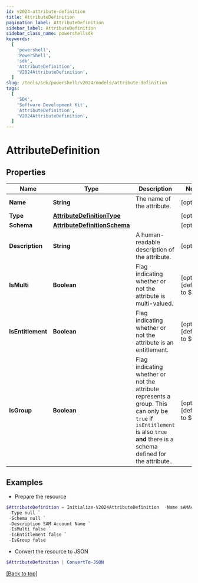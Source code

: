 ```yaml
---
id: v2024-attribute-definition
title: AttributeDefinition
pagination_label: AttributeDefinition
sidebar_label: AttributeDefinition
sidebar_class_name: powershellsdk
keywords:
  [
    'powershell',
    'PowerShell',
    'sdk',
    'AttributeDefinition',
    'V2024AttributeDefinition',
  ]
slug: /tools/sdk/powershell/v2024/models/attribute-definition
tags:
  [
    'SDK',
    'Software Development Kit',
    'AttributeDefinition',
    'V2024AttributeDefinition',
  ]
---
```


# AttributeDefinition

## Properties

| Name | Type | Description | Notes |
| --- | --- | --- | --- |
| **Name** | **String** | The name of the attribute. | [optional] |
| **Type** | [**AttributeDefinitionType**](attribute-definition-type) |  | [optional] |
| **Schema** | [**AttributeDefinitionSchema**](attribute-definition-schema) |  | [optional] |
| **Description** | **String** | A human-readable description of the attribute. | [optional] |
| **IsMulti** | **Boolean** | Flag indicating whether or not the attribute is multi-valued. | [optional] [default to $false] |
| **IsEntitlement** | **Boolean** | Flag indicating whether or not the attribute is an entitlement. | [optional] [default to $false] |
| **IsGroup** | **Boolean** | Flag indicating whether or not the attribute represents a group. This can only be `true` if `isEntitlement` is also `true` **and** there is a schema defined for the attribute.. | [optional] [default to $false] |

## Examples

- Prepare the resource

```powershell
$AttributeDefinition = Initialize-V2024AttributeDefinition  -Name sAMAccountName `
 -Type null `
 -Schema null `
 -Description SAM Account Name `
 -IsMulti false `
 -IsEntitlement false `
 -IsGroup false
```

- Convert the resource to JSON

```powershell
$AttributeDefinition | ConvertTo-JSON
```

[[Back to top]](#)
